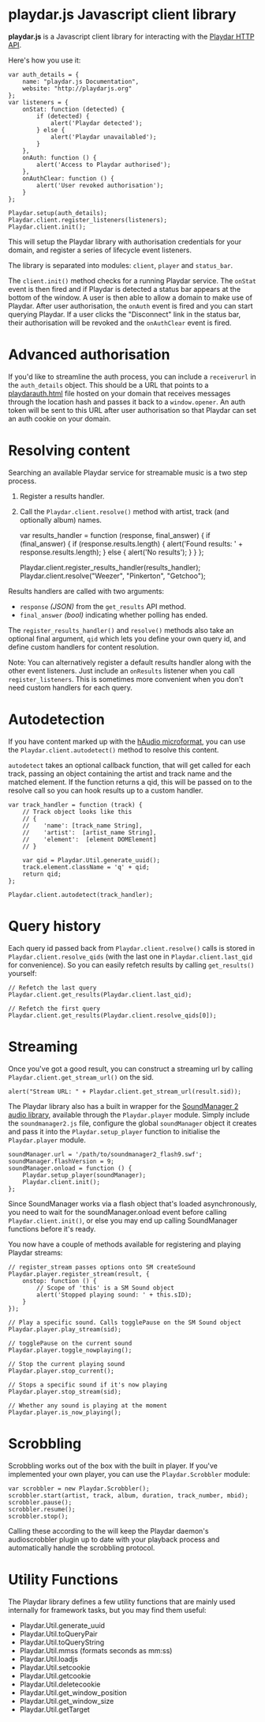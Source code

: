 playdar.js Javascript client library
====================================

**playdar.js** is a Javascript client library for interacting with the [Playdar HTTP API](http://www.playdar.org/api.html).

Here's how you use it:

    var auth_details = {
        name: "playdar.js Documentation",
        website: "http://playdarjs.org"
    };
    var listeners = {
        onStat: function (detected) {
            if (detected) {
                alert('Playdar detected');
            } else {
                alert('Playdar unavailabled');
            }
        },
        onAuth: function () {
            alert('Access to Playdar authorised');
        },
        onAuthClear: function () {
            alert('User revoked authorisation');
        }
    };
    
    Playdar.setup(auth_details);
    Playdar.client.register_listeners(listeners);
    Playdar.client.init();

This will setup the Playdar library with authorisation credentials for your domain, and register a series of lifecycle event listeners.

The library is separated into modules: `client`, `player` and `status_bar`.

The `client.init()` method checks for a running Playdar service. The `onStat` event is then fired and if Playdar is detected a status bar appears at the bottom of the window. A user is then able to allow a domain to make use of Playdar. After user authorisation, the `onAuth` event is fired and you can start querying Playdar. If a user clicks the "Disconnect" link in the status bar, their authorisation will be revoked and the `onAuthClear` event is fired.

Advanced authorisation
======================

If you'd like to streamline the auth process, you can include a `receiverurl` in the `auth_details` object. This should be a URL that points to a [playdarauth.html](/playdarauth.html) file hosted on your domain that receives messages through the location hash and passes it back to a `window.opener`. An auth token will be sent to this URL after user authorisation so that Playdar can set an auth cookie on your domain.

Resolving content
=================

Searching an available Playdar service for streamable music is a two step process.

1. Register a results handler.
2. Call the `Playdar.client.resolve()` method with artist, track (and optionally album) names.

    var results_handler = function (response, final_answer) {
        if (final_answer) {
            if (response.results.length) {
                alert('Found results: ' + response.results.length);
            } else {
                alert('No results');
            }
        }
    };

    Playdar.client.register_results_handler(results_handler);
    Playdar.client.resolve("Weezer", "Pinkerton", "Getchoo");

Results handlers are called with two arguments:

* `response` *(JSON)* from the `get_results` API method.
* `final_answer` *(bool)* indicating whether polling has ended.

The `register_results_handler()` and `resolve()` methods also take an optional final argument, `qid` which lets you define your own query id, and define custom handlers for content resolution.

Note: You can alternatively register a default results handler along with the other event listeners. Just include an `onResults` listener when you call `register_listeners`. This is sometimes more convenient when you don't need custom handlers for each query.

Autodetection
=============

If you have content marked up with the [hAudio microformat](http://microformats.org/wiki/haudio), you can use the `Playdar.client.autodetect()` method to resolve this content.

`autodetect` takes an optional callback function, that will get called for each track, passing an object containing the artist and track name and the matched element. If the function returns a qid, this will be passed on to the resolve call so you can hook results up to a custom handler.

    var track_handler = function (track) {
        // Track object looks like this
        // {
        //    'name': [track_name String],
        //    'artist':  [artist_name String],
        //    'element':  [element DOMElement]
        // }
        
        var qid = Playdar.Util.generate_uuid();
        track.element.className = 'q' + qid;
        return qid;
    };
    
    Playdar.client.autodetect(track_handler);

Query history
=============

Each query id passed back from `Playdar.client.resolve()` calls is stored in `Playdar.client.resolve_qids` (with the last one in `Playdar.client.last_qid` for convenience). So you can easily refetch results by calling `get_results()` yourself:

    // Refetch the last query
    Playdar.client.get_results(Playdar.client.last_qid);
    
    // Refetch the first query
    Playdar.client.get_results(Playdar.client.resolve_qids[0]);

Streaming
=========

Once you've got a good result, you can construct a streaming url by calling `Playdar.client.get_stream_url()` on the sid.

    alert("Stream URL: " + Playdar.client.get_stream_url(result.sid));

The Playdar library also has a built in wrapper for the [SoundManager 2 audio library](http://www.schillmania.com/projects/soundmanager2/), available through the `Playdar.player` module. Simply include the `soundmanager2.js` file, configure the global `soundManager` object it creates and pass it into the `Playdar.setup_player` function to initialise the `Playdar.player` module.

    soundManager.url = '/path/to/soundmanager2_flash9.swf';
    soundManager.flashVersion = 9;
    soundManager.onload = function () {
        Playdar.setup_player(soundManager);
        Playdar.client.init();
    };

Since SoundManager works via a flash object that's loaded asynchronously, you need to wait for the soundManager.onload event before calling `Playdar.client.init()`, or else you may end up calling SoundManager functions before it's ready.

You now have a couple of methods available for registering and playing Playdar streams:

    // register_stream passes options onto SM createSound
    Playdar.player.register_stream(result, {
        onstop: function () {
            // Scope of 'this' is a SM Sound object
            alert('Stopped playing sound: ' + this.sID);
        }
    });
    
    // Play a specific sound. Calls togglePause on the SM Sound object
    Playdar.player.play_stream(sid);
    
    // togglePause on the current sound
    Playdar.player.toggle_nowplaying();
    
    // Stop the current playing sound
    Playdar.player.stop_current();
    
    // Stops a specific sound if it's now playing
    Playdar.player.stop_stream(sid);
    
    // Whether any sound is playing at the moment
    Playdar.player.is_now_playing();

Scrobbling
==========

Scrobbling works out of the box with the built in player. If you've implemented your own player, you can use the `Playdar.Scrobbler` module:

    var scrobbler = new Playdar.Scrobbler();
    scrobbler.start(artist, track, album, duration, track_number, mbid);
    scrobbler.pause();
    scrobbler.resume();
    scrobbler.stop();

Calling these according to the  will keep the Playdar daemon's audioscrobbler plugin up to date with your playback process and automatically handle the scrobbling protocol.

Utility Functions
=================

The Playdar library defines a few utility functions that are mainly used internally for framework tasks, but you may find them useful:

* Playdar.Util.generate_uuid
* Playdar.Util.toQueryPair
* Playdar.Util.toQueryString
* Playdar.Util.mmss (formats seconds as mm:ss)
* Playdar.Util.loadjs
* Playdar.Util.setcookie
* Playdar.Util.getcookie
* Playdar.Util.deletecookie
* Playdar.Util.get_window_position
* Playdar.Util.get_window_size
* Playdar.Util.getTarget